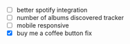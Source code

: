 - [ ] better spotify integration
- [ ] number of albums discovered tracker
- [ ] mobile responsive
- [x] buy me a coffee button fix
